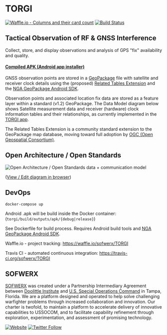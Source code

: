# TORGI

[![Waffle.io - Columns and their card count](https://badge.waffle.io/sofwerx/TORGI.svg?columns=all)](https://waffle.io/sofwerx/TORGI)
[![Build Status](https://travis-ci.org/sofwerx/TORGI.svg?branch=master)](https://travis-ci.org/sofwerx/TORGI)

## Tactical Observation of RF &amp; GNSS Interference

Collect, store, and display observations and analysis of GPS "fix" availability and quality.

#### [Compiled APK (Android app installer)](https://github.com/sofwerx/TORGI/releases/)

GNSS observation points are stored in a [GeoPackage](http://www.geopackage.org/) file with
satellite and receiver clock details using the (proposed)
[Related Tables Extension](https://github.com/opengeospatial/geopackage-related-tables/wiki/Getting-Started) and the [NGA GeoPackage Android SDK](https://ngageoint.github.io/geopackage-android/).

Observation points and associated location fix data are stored as a feature layer within a standard (v1.2) GeoPackage. The Data Model diagram below shows Satellite measurement data and receiver (hardware) clock information tables and their relationships, as currently implemented in the [TORGI app](https://github.com/sofwerx/TORGI/releases/).

The Related Tables Extension is a community standard extension to the GeoPackage map database, moving toward full adoption by [OGC (Open Geospatial Consortium)](http://www.opengeospatial.org/).

## Open Architecture / Open Standards

![Open Architecture / Open Standards data + communication model](docs/AMOpenArchitecture.png)

([View / Edit diagram in browser](https://www.draw.io/?url=https%3A%2F%2Fgithub.com%2Fsofwerx%2FTORGI%2Fraw%2Fmaster%2Fdocs%2FAMOpenArchitecture.png%3Ft%3D0))

## DevOps

`docker-compose up`

Android .apk will be build inside the Docker container: (`torgi/build/outputs/apk/{debug|release}`)

See Dockerfile for build process. Requires Android build tools and [NGA GeoPackage Android SDK](https://ngageoint.github.io/geopackage-android/).

Waffle.io - project tracking:
https://waffle.io/sofwerx/TORGI

Travis CI - automated continuous integration: https://travis-ci.org/sofwerx/TORGI

## SOFWERX
[SOFWERX](https://www.sofwerx.org) was created under a Partnership Intermediary Agreement between [Doolittle Institute](www.defensewerx.org) and [U.S. Special Operations Command](https://www.socom.mil) in Tampa, Florida. We are a platform designed and operated to help solve challenging warfighter problems through increased collaboration and innovation. Our charter is twofold, to maintain a platform to accelerate delivery of innovative capabilities to USSOCOM, and to facilitate capability refinement through exploration, experimentation, and assessment of promising technology.

[![Website](https://img.shields.io/badge/web-www.sofwerx.org-orange.svg)](https://www.sofwerx.org)
[![Twitter Follow](https://img.shields.io/twitter/follow/espadrine.svg?style=social&label=Follow)](https://twitter.com/sofwerx)
